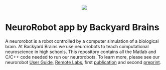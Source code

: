 <p align="center"><img src="https://github.com/BackyardBrains/NeuroRobot/blob/master/Gallery/neurorobot_drawing.jpg"></p>

# NeuroRobot app by Backyard Brains

A neurorobot is a robot controlled by a computer simulation of a biological brain. At Backyard Brains we use neurorobots to teach computational neuroscience in high schools. This repository contains all the Matlab and C/C++ code needed to run our neurorobots. To learn more, please see our neurorobot <a href='https://docs.google.com/document/d/1_fkM_ccYyojDcovjW_f6EnSZTBed_XkrHJNA_dRZvvg/edit?usp=sharing'>User Guide</a>, <a href='https://docs.google.com/document/d/12S6izB7_oZGWIqypyMhO19rSjw4mqDFAkoiaXdZETu0/edit?usp=sharing'>Remote Labs</a>, first <a href='https://www.frontiersin.org/articles/10.3389/fnbot.2020.00006/full'>publication</a> and second <a href='https://www.biorxiv.org/content/10.1101/2021.04.01.438071v2'>preprint</a>.
